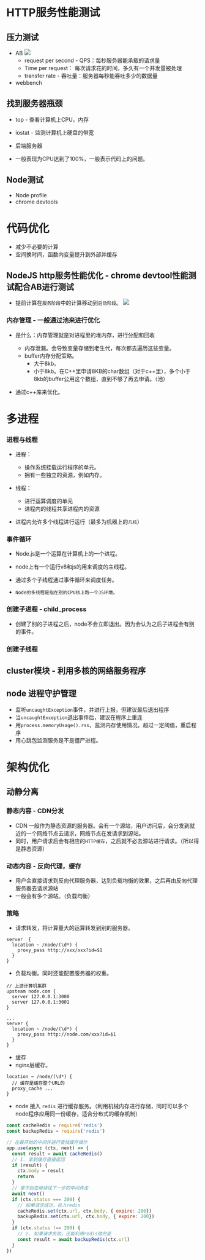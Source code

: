 # HTTP服务性能测试

## 压力测试
- AB
![](/image/2476a8b77c0ef6b4f673e6de439d602.png)
  - request per second - QPS：每秒服务器能承载的请求量
  - Time per request： 每次请求花的时间，多久有一个并发量被处理
  - transfer rate - 吞吐量：服务器每秒能吞吐多少的数据量
- webbench

## 找到服务器瓶颈
- top - 查看计算机上CPU，内存
- iostat - 监测计算机上硬盘的带宽
- 后端服务器

- 一般表现为CPU达到了100%，一般表示代码上的问题。

## Node测试
- Node profile
- chrome devtools

# 代码优化
- 减少不必要的计算
- 空间换时间，函数内变量提升到外部并缓存

## NodeJS http服务性能优化 - chrome devtool性能测试配合AB进行测试
- 提前计算在`服务阶段`中的计算移动到`启动阶段`。
![](/image/536c457e7de959eed380f08a3aeb8ed.png)

### 内存管理 - 一般通过池来进行优化
- 是什么：内存管理就是对进程里的堆内存，进行分配和回收

  - 内存泄漏。会导致变量存储到老生代，每次都去遍历这些变量。
  - buffer内存分配策略。
    - 大于8kb。
    - 小于8kb。在C++里申请8KB的char数组（对于c++里），多个小于8kb的buffer公用这个数组，直到不够了再去申请。（池）
- 通过c++库来优化。

# 多进程

### 进程与线程
- 进程：
  - 操作系统挂载运行程序的单元。
  - 拥有一些独立的资源，例如内存。
- 线程：
  - 进行运算调度的单元
  - 进程内的线程共享进程内的资源

- 进程内允许多个线程进行运行（最多为机器上的`几核`）

### 事件循环
- Node.js是一个运算在计算机上的一个进程。
- node上有一个运行v8和js的用来调度的主线程。
- 通过多个子线程通过事件循环来调度任务。

- `Node的多线程是指在别的CPU核上跑一个JS环境。`

### 创建子进程 - child_process
- 创建了别的子进程之后，node不会立即退出。因为会认为之后子进程会有别的事件。
<!-- TODO js -->

### 创建子线程

## cluster模块 - 利用多核的网络服务程序

## node 进程守护管理
- 监听`uncaughtException`事件，并进行上报，但建议最后退出程序
- 当`uncaughtException`退出事件后，建议在程序上重连
- 用`process.memoryUsage().rss`，监测内存使用情况，超过一定阈值，重启程序
- 用心跳包监测服务是不是僵尸进程。

# 架构优化

## 动静分离

### 静态内容 - CDN分发
- CDN 一般作为静态资源的服务器。会有一个源站，用户访问后，会分发到就近的一个网络节点去请求，网络节点在发请求到源站。
- 同时，用户请求后会有相应的`HTTP缓存`，之后就不必去源站进行请求。（所以得是静态资源）

### 动态内容 - 反向代理，缓存
- 用户会直接请求到反向代理服务器，达到负载均衡的效果，之后再由反向代理服务器去请求源站
- 一般会有多个源站。（负载均衡）

### 策略
- 请求转发，将计算量大的运算转发到别的服务器。
```nginx
server  {
  location ~ /node/(\d*) {
    proxy_pass http://xxx/xxx?id=$1
  }
}
```
- 负载均衡。同时还能配置服务器的权重。
```nginx
// 上游计算机集群
upsteam node.com {
  server 127.0.0.1:3000
  server 127.0.0.1:3001
}

...
server {
  location ~ /node/(\d*) {
    proxy_pass http://node.com/xxx?id=$1
  }
}
```
- 缓存
 - nginx层缓存。
  ```NGINX
  location ~ /node/(\d*) {
    // 缓存是缓存整个URL的
    proxy_cache ...
  }
  ```
  - node 接入 `redis` 进行缓存服务。（利用机械内存进行存储，同时可以多个node程序应用同一份缓存，适合分布式的缓存机制）
  ```js
  const cacheRedis = require('redis')
  const backupRedis = require('redis')

  // 在最开始的中间件进行查找缓存操作
  app.use(async (ctx, next) => {
    const result = await cacheRedis()
    // 1. 拿到缓存直接返回
    if (result) {
      ctx.body = result
      return
    }
    // 拿不到在继续往下一步的中间件走
    await next()
    if (ctx.status === 200) {
      // 如果请求成功，存入redis
      cacheRedis.set(ctx.url, ctx.body, { expire: 200})
      backupRedis.set(ctx.url, ctx.body, { expire: 200})
    }
    if (ctx.status !== 200) {
      // 2. 如果请求失败，还能利用redis做兜底
      const result = await backupRedis(ctx.url)
    }
  })
  ```